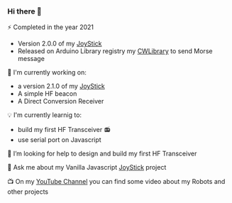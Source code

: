 ### Hi there 👋

<!--
**bobboteck/bobboteck** is a ✨ _special_ ✨ repository because its `README.md` (this file) appears on your GitHub profile.

Here are some ideas to get you started:

- 🔭 I’m currently working on ...
- 🌱 I’m currently learning ...
- 👯 I’m looking to collaborate on ...
- 🤔 I’m looking for help with ...
- 💬 Ask me about ...
- 📫 How to reach me: ...
- 😄 Pronouns: ...
- ⚡ Fun fact: ...
-->
⚡ Completed in the year 2021
- Version 2.0.0 of my [JoyStick](https://github.com/bobboteck/JoyStick)
- Released on Arduino Library registry my [CWLibrary](https://github.com/bobboteck/CWLibrary) to send Morse message

:wrench: I'm currently working on:
- a version 2.1.0 of my [JoyStick](https://github.com/bobboteck/JoyStick)
- A simple HF beacon
- A Direct Conversion Receiver

:bulb: I'm currently learnig to:
- build my first HF Transceiver :radio:
- use serial port on Javascript

🤔 I’m looking for help to design and build my first HF Transceiver

💬 Ask me about my Vanilla Javascript [JoyStick](https://github.com/bobboteck/JoyStick) project

:tv: On my [YouTube Channel](https://www.youtube.com/c/RobertoDAmico/) you can find some video about my Robots and other projects
